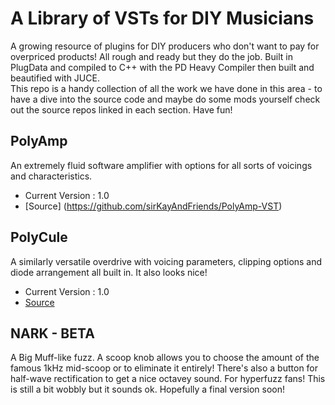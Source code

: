 # A Library of VSTs for DIY Musicians
A growing resource of plugins for DIY producers who don't want to pay for overpriced products!  All rough and ready but they do the job.
Built in PlugData and compiled to C++ with the PD Heavy Compiler then built and beautified with JUCE.  
This repo is a handy collection of all the work we have done in this area - to have a dive into the source code and maybe do some mods yourself check out the source repos linked in each section.  Have fun!

## PolyAmp
An extremely fluid software amplifier with options for all sorts of voicings and characteristics.
- Current Version : 1.0
- [Source] (https://github.com/sirKayAndFriends/PolyAmp-VST)

## PolyCule
A similarly versatile overdrive with voicing parameters, clipping options and diode arrangement all built in.  It also looks nice!
- Current Version : 1.0
- [Source](https://github.com/sirKayAndFriends/PolyCule_VST)

## NARK - BETA
A Big Muff-like fuzz.  A scoop knob allows you to choose the amount of the famous 1kHz mid-scoop or to eliminate it entirely!  There's also a button for half-wave rectification 
to get a nice octavey sound.  For hyperfuzz fans!
This is still a bit wobbly but it sounds ok.  Hopefully a final version soon!
